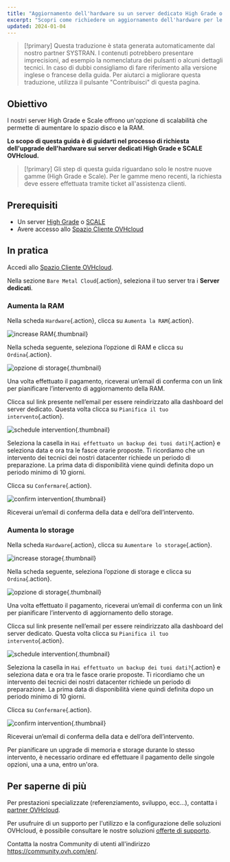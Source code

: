 ```yaml
---
title: "Aggiornamento dell'hardware su un server dedicato High Grade o Scale"
excerpt: "Scopri come richiedere un aggiornamento dell'hardware per le gamme High Grade e SCALE dal tuo Spazio Cliente"
updated: 2024-01-04
---
```


> [!primary]
> Questa traduzione è stata generata automaticamente dal nostro partner SYSTRAN. I contenuti potrebbero presentare imprecisioni, ad esempio la nomenclatura dei pulsanti o alcuni dettagli tecnici. In caso di dubbi consigliamo di fare riferimento alla versione inglese o francese della guida. Per aiutarci a migliorare questa traduzione, utilizza il pulsante "Contribuisci" di questa pagina.
>

## Obiettivo

I nostri server High Grade e Scale offrono un'opzione di scalabilità che permette di aumentare lo spazio disco e la RAM.

**Lo scopo di questa guida è di guidarti nel processo di richiesta dell'upgrade dell'hardware sui server dedicati High Grade e SCALE OVHcloud.**

> [!primary]
> Gli step di questa guida riguardano solo le nostre nuove gamme (High Grade e Scale). Per le gamme meno recenti, la richiesta deve essere effettuata tramite ticket all'assistenza clienti.

## Prerequisiti

- Un server [High Grade](https://www.ovhcloud.com/it/bare-metal/high-grade/) o [SCALE](https://www.ovhcloud.com/it/bare-metal/scale/)
- Avere accesso allo [Spazio Cliente OVHcloud](https://www.ovh.com/auth/?action=gotomanager&from=https://www.ovh.it/&ovhSubsidiary=it)

## In pratica

Accedi allo [Spazio Cliente OVHcloud](https://www.ovh.com/auth/?action=gotomanager&from=https://www.ovh.it/&ovhSubsidiary=it).

Nella sezione `Bare Metal Cloud`{.action}, seleziona il tuo server tra i **Server dedicati**.

### Aumenta la RAM

Nella scheda `Hardware`{.action}, clicca su `Aumenta la RAM`{.action}.

![increase RAM](increaseram.png){.thumbnail}

Nella scheda seguente, seleziona l’opzione di RAM e clicca su `Ordina`{.action}.

![opzione di storage](selectram.png){.thumbnail}

Una volta effettuato il pagamento, riceverai un’email di conferma con un link per pianificare l’intervento di aggiornamento della RAM.

Clicca sul link presente nell’email per essere reindirizzato alla dashboard del server dedicato. Questa volta clicca su `Pianifica il tuo intervento`{.action}.

![schedule intervention](ramintervention.png){.thumbnail}

Seleziona la casella in `Hai effettuato un backup dei tuoi dati?`{.action} e seleziona data e ora tra le fasce orarie proposte. Ti ricordiamo che un intervento dei tecnici dei nostri datacenter richiede un periodo di preparazione. La prima data di disponibilità viene quindi definita dopo un periodo minimo di 10 giorni.

Clicca su `Confermare`{.action}.

![confirm intervention](ramconfirm.png){.thumbnail}

Riceverai un’email di conferma della data e dell’ora dell’intervento.

### Aumenta lo storage

Nella scheda `Hardware`{.action}, clicca su `Aumentare lo storage`{.action}.

![increase storage](increasestorage.png){.thumbnail}

Nella scheda seguente, seleziona l’opzione di storage e clicca su `Ordina`{.action}.

![opzione di storage](selectstorage.png){.thumbnail}

Una volta effettuato il pagamento, riceverai un’email di conferma con un link per pianificare l’intervento di aggiornamento dello storage.

Clicca sul link presente nell’email per essere reindirizzato alla dashboard del server dedicato. Questa volta clicca su `Pianifica il tuo intervento`{.action}.

![schedule intervention](storageintervention.png){.thumbnail}

Seleziona la casella in `Hai effettuato un backup dei tuoi dati?`{.action} e seleziona data e ora tra le fasce orarie proposte. Ti ricordiamo che un intervento dei tecnici dei nostri datacenter richiede un periodo di preparazione. La prima data di disponibilità viene quindi definita dopo un periodo minimo di 10 giorni.

Clicca su `Confermare`{.action}.

![confirm intervention](confirmintervention.png){.thumbnail}

Riceverai un’email di conferma della data e dell’ora dell’intervento.

Per pianificare un upgrade di memoria e storage durante lo stesso intervento, è necessario ordinare ed effettuare il pagamento delle singole opzioni, una a una, entro un'ora.

## Per saperne di più <a name="go-further"></a>
 
Per prestazioni specializzate (referenziamento, sviluppo, ecc...), contatta i [partner OVHcloud](https://partner.ovhcloud.com/it/directory/).
 
Per usufruire di un supporto per l'utilizzo e la configurazione delle soluzioni OVHcloud, è possibile consultare le nostre soluzioni [offerte di supporto](https://www.ovhcloud.com/it/support-levels/).
 
Contatta la nostra Community di utenti all'indirizzo <https://community.ovh.com/en/>.
